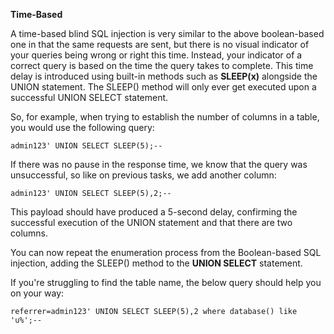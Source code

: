 **Time-Based**

  

A time-based blind SQL injection is very similar to the above boolean-based one in that the same requests are sent, but there is no visual indicator of your queries being wrong or right this time. Instead, your indicator of a correct query is based on the time the query takes to complete. This time delay is introduced using built-in methods such as **SLEEP(x)** alongside the UNION statement. The SLEEP() method will only ever get executed upon a successful UNION SELECT statement. 

  

So, for example, when trying to establish the number of columns in a table, you would use the following query:

  

`admin123' UNION SELECT SLEEP(5);--`

  

If there was no pause in the response time, we know that the query was unsuccessful, so like on previous tasks, we add another column:

  

`admin123' UNION SELECT SLEEP(5),2;--`

This payload should have produced a 5-second delay, confirming the successful execution of the UNION statement and that there are two columns.

  

You can now repeat the enumeration process from the Boolean-based SQL injection, adding the SLEEP() method to the **UNION SELECT** statement.

If you're struggling to find the table name, the below query should help you on your way:

  
`referrer=admin123' UNION SELECT SLEEP(5),2 where database() like 'u%';--`